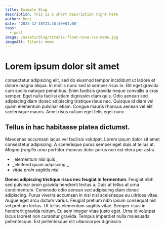 ```yaml
---
title: Example Blog
description: This is a short description right here
author: Beni
date: '2023-12-10T23:38:50+01:00'
tags:
  - post
image: /assets/blog/titanic-float-none-css-meme.jpg
imageAlt: Titanic meme
---
```

# **Lorem ipsum dolor sit amet**

consectetur adipiscing elit, sed do eiusmod tempor incididunt ut labore et dolore magna aliqua. In mollis nunc sed id semper risus in. Elit eget gravida cum sociis natoque penatibus. Enim facilisis gravida neque convallis a cras semper. Eget nulla facilisi etiam dignissim diam quis. Odio aenean sed adipiscing diam donec adipiscing tristique risus nec. Quisque id diam vel quam elementum pulvinar etiam. Congue mauris rhoncus aenean vel elit scelerisque mauris. Amet risus nullam eget felis eget nunc. 

## Tellus in hac habitasse platea dictumst. 

Maecenas accumsan lacus vel facilisis volutpat. Lorem ipsum dolor sit amet consectetur adipiscing. A scelerisque purus semper eget duis at tellus at. _Magna fringilla urna_ porttitor rhoncus dolor purus non est etera per astra. 

* _elementum nisi quis _
* _eleifend quam adipiscing _
* _vitae proin sagittis nisl_



**Donec adipiscing tristique risus nec feugiat in fermentum**. Feugiat nibh sed pulvinar proin gravida hendrerit lectus a. Duis at tellus at urna condimentum. Commodo odio aenean sed adipiscing diam donec adipiscing. Purus viverra accumsan in nisl nisi scelerisque eu ultrices vitae. Augue eget arcu dictum varius. Feugiat pretium nibh ipsum consequat nisl vel pretium lectus. Ut tellus elementum sagittis vitae. Semper risus in hendrerit gravida rutrum. Eu sem integer vitae justo eget. Urna id volutpat lacus laoreet non curabitur gravida. Tempus imperdiet nulla malesuada pellentesque. Est pellentesque elit ullamcorper dignissim.
